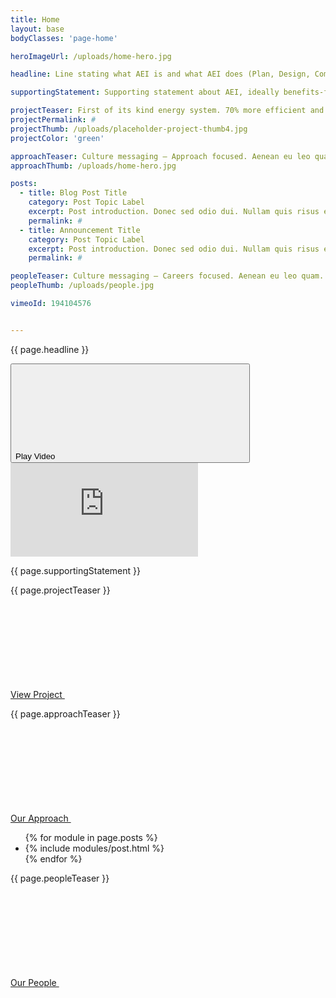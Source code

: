 ```yaml
---
title: Home
layout: base
bodyClasses: 'page-home'

heroImageUrl: /uploads/home-hero.jpg

headline: Line stating what AEI is and what AEI does (Plan, Design, Commission) caecenas faucibus.

supportingStatement: Supporting statement about AEI, ideally benefits-focused. Maecenas sed diam eget risus varius blandit sit amet non magna. Vivamus sagittis lacus vel augue laoreet rutrum faucibus dolor auctor.

projectTeaser: First of its kind energy system. 70% more efficient and cutting carbon by well over half.
projectPermalink: #
projectThumb: /uploads/placeholder-project-thumb4.jpg
projectColor: 'green'

approachTeaser: Culture messaging — Approach focused. Aenean eu leo quam. Ornare sem lacinia quam venenatis vestibulum. Maecenas sed diam eget risus varius blandit sit amet non.
approachThumb: /uploads/home-hero.jpg

posts:
  - title: Blog Post Title
    category: Post Topic Label
    excerpt: Post introduction. Donec sed odio dui. Nullam quis risus eget urna mollis ornare vel eu leo. Donec sed odio dui. Nullam quis risus eget urna mollis ornare vel eu leo.
    permalink: #
  - title: Announcement Title
    category: Post Topic Label
    excerpt: Post introduction. Donec sed odio dui. Nullam quis risus eget urna mollis ornare vel eu leo. Donec sed odio dui. Nullam quis risus eget urna mollis ornare vel eu leo.
    permalink: #

peopleTeaser: Culture messaging — Careers focused. Aenean eu leo quam. Ornare sem lacinia quam venenatis vestibulum. Maecenas sed diam eget risus varius blandit sit amet non.
peopleThumb: /uploads/people.jpg

vimeoId: 194104576


---
```

<div class="checkerboard-header theater-wrap">
  <div class="row theater-cover-top">
    <div class="row-block">
      <div class="module text-module background-white text-black pull-h1-to-top">
        <p class="font-h1 no-margin">{{ page.headline }}</p>
        <div class="buttons show-md">
          <button class="button theater-open">
            <span class="border"></span><span class="extra-corners"></span>
            Play Video
            <svg class="icon icon-triangle"><use xlink:href="#icon-triangle" /></svg>
          </button>
        </div>
      </div>
    </div>
  </div>
  <div class="checkerboard-hero theater">
    <div class="fluid-width-video-wrapper fill">
        <iframe class="vimeo-iframe" src="https://player.vimeo.com/video/{{ page.vimeoId }}?background=1&autoplay=0&loop=0&byline=0&title=0" frameborder="0" webkitallowfullscreen mozallowfullscreen allowfullscreen></iframe>
    </div>
    <div class="theater-mask image bg-cover fill" style="background-image: url({{ page.heroImageUrl }});"></div>
  </div>
  <div class="row theater-cover-bottom">
    <div class="row-block -right">
      <div class="text-module background-black text-off-white font-smoothing">
        <p>{{ page.supportingStatement }}</p>
      </div>
    </div>
  </div>
</div>
<div class="row -flip-order-md">
  <div class="row-block">
    <div class="module image-module image-wrap -landscape -portrait-md">
      <div class="image" style="background-image: url('{{ page.projectThumb }}');"></div>
    </div>
  </div>
  <div class="row-block">
    <div class="module text-module background-{{ page.projectColor }} text-off-white font-smoothing">
      <p class="font-h1">{{ page.projectTeaser }}</p>
      <div class="buttons">
        <a class="button" href="{{ page.projectPermalink }}">
          <span class="border"></span><span class="extra-corners"></span>
          View Project
          <svg class="icon icon-right-arrow"><use xlink:href="#icon-right-arrow" /></svg>
        </a>
      </div>
    </div>
  </div>
</div>
<div class="row">
  <div class="row-block">
    <div class="module image-module image-wrap -landscape -portrait-md">
      <div class="image" style="background-image: url('{{ page.approachThumb }}');"></div>
    </div>
  </div>
  <div class="row-block">
    <div class="module text-module background-off-white text-black">      
      <p class="font-h1">{{ page.approachTeaser }}</p>
      <div class="buttons">
        <a class="button" href="/approach/">
          <span class="border"></span><span class="extra-corners"></span>
          Our Approach
          <svg class="icon icon-right-arrow"><use xlink:href="#icon-right-arrow" /></svg>
        </a>
      </div>
    </div>
  </div>
</div>
<ul class="row semantic-only-list">
  {% for module in page.posts %}
    <li class="row-block background-white text-black post-separator">
      {% include modules/post.html %}
    </li>
  {% endfor %}
</ul>
<div class="row -flip-order-md">
  <div class="row-block">
    <div class="module image-module image-wrap -landscape -portrait-md">
      <div class="image" style="background-image: url('{{ page.peopleThumb }}');"></div>
    </div>
  </div>
  <div class="row-block">
    <div class="module text-module background-black text-off-white font-smoothing"> 
      <p class="font-h1">{{ page.peopleTeaser }}</p>
      <div class="buttons">
        <a class="button" href="/people/">
          <span class="border"></span><span class="extra-corners"></span>
          Our People
          <svg class="icon icon-right-arrow"><use xlink:href="#icon-right-arrow" /></svg>
        </a>
      </div>
    </div>
  </div>
</div>
